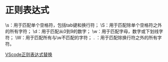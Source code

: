 # 正则表达式

\s：用于匹配单个空格符，包括tab键和换行符； 
\S：用于匹配除单个空格符之外的所有字符； 
\d：用于匹配从0到9的数字； 
\w：用于匹配字母，数字或下划线字符； 
\W：用于匹配所有与\w不匹配的字符； 
. ：用于匹配除换行符之外的所有字符。


[VScode正则表达式替换](VScode正则表达式替换.md)